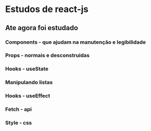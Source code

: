 # Estudos de react-js
## Ate agora foi estudado
### Components - que ajudam na manutenção e legibilidade
### Props - normais e desconstruidas
### Hooks - useState
### Manipulando listas 
### Hooks - useEffect
### Fetch - api
### Style - css
